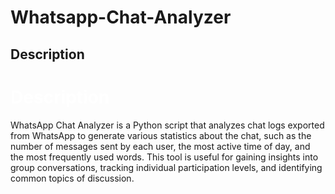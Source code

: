 # Whatsapp-Chat-Analyzer
## Description
# <span style="color:white;font-weight:bold">Description</span>
WhatsApp Chat Analyzer is a Python script that analyzes chat logs exported from WhatsApp to generate various statistics about the chat, such as the number of messages sent by each user, the most active time of day, and the most frequently used words. This tool is useful for gaining insights into group conversations, tracking individual participation levels, and identifying common topics of discussion.
